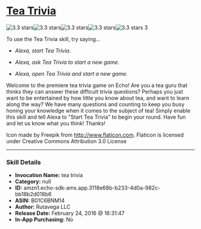 # [Tea Trivia](http://alexa.amazon.com/#skills/amzn1.echo-sdk-ams.app.3118e68b-b233-4d0a-982c-bb18b2d018b6)
![3.3 stars](../../images/ic_star_black_18dp_1x.png)![3.3 stars](../../images/ic_star_black_18dp_1x.png)![3.3 stars](../../images/ic_star_black_18dp_1x.png)![3.3 stars](../../images/ic_star_half_black_18dp_1x.png)![3.3 stars](../../images/ic_star_border_black_18dp_1x.png) 3

To use the Tea Trivia skill, try saying...

* *Alexa, start Tea Trivia.*

* *Alexa, ask Tea Trivia to start a new game.*

* *Alexa, open Tea Trivia and start a new game.*

Welcome to the premiere tea trivia game on Echo!  Are you a tea guru that thinks they can answer these difficult trivia questions?  Perhaps you just want to be entertained by how little you know about tea, and want to learn along the way?  We have many questions and counting to keep you busy honing your knowledge when it comes to the subject of tea!  Simply enable this skill and tell Alexa to "Start Tea Trivia" to begin your round.  Have fun and let us know what you think! Thanks!


Icon made by Freepik from http://www.flaticon.com.  Flaticon is licensed under Creative Commons Attribution 3.0 License

***

### Skill Details

* **Invocation Name:** tea trivia
* **Category:** null
* **ID:** amzn1.echo-sdk-ams.app.3118e68b-b233-4d0a-982c-bb18b2d018b6
* **ASIN:** B01C6BNM14
* **Author:** Rutavega LLC
* **Release Date:** February 24, 2016 @ 16:31:47
* **In-App Purchasing:** No
